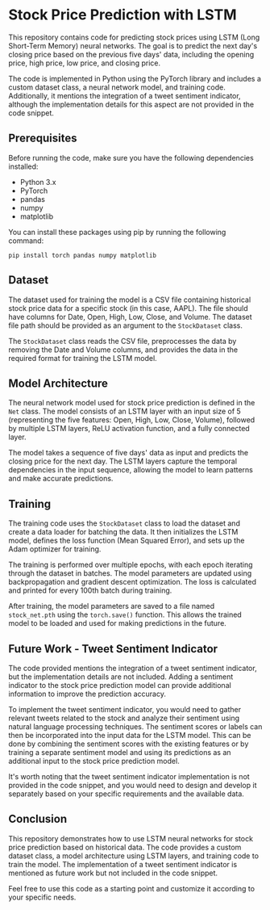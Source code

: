 # Stock Price Prediction with LSTM

This repository contains code for predicting stock prices using LSTM (Long Short-Term Memory) neural networks. The goal is to predict the next day's closing price based on the previous five days' data, including the opening price, high price, low price, and closing price.

The code is implemented in Python using the PyTorch library and includes a custom dataset class, a neural network model, and training code. Additionally, it mentions the integration of a tweet sentiment indicator, although the implementation details for this aspect are not provided in the code snippet.

## Prerequisites

Before running the code, make sure you have the following dependencies installed:

- Python 3.x
- PyTorch
- pandas
- numpy
- matplotlib

You can install these packages using pip by running the following command:

```
pip install torch pandas numpy matplotlib
```

## Dataset

The dataset used for training the model is a CSV file containing historical stock price data for a specific stock (in this case, AAPL). The file should have columns for Date, Open, High, Low, Close, and Volume. The dataset file path should be provided as an argument to the `StockDataset` class.

The `StockDataset` class reads the CSV file, preprocesses the data by removing the Date and Volume columns, and provides the data in the required format for training the LSTM model.

## Model Architecture

The neural network model used for stock price prediction is defined in the `Net` class. The model consists of an LSTM layer with an input size of 5 (representing the five features: Open, High, Low, Close, Volume), followed by multiple LSTM layers, ReLU activation function, and a fully connected layer.

The model takes a sequence of five days' data as input and predicts the closing price for the next day. The LSTM layers capture the temporal dependencies in the input sequence, allowing the model to learn patterns and make accurate predictions.

## Training

The training code uses the `StockDataset` class to load the dataset and create a data loader for batching the data. It then initializes the LSTM model, defines the loss function (Mean Squared Error), and sets up the Adam optimizer for training.

The training is performed over multiple epochs, with each epoch iterating through the dataset in batches. The model parameters are updated using backpropagation and gradient descent optimization. The loss is calculated and printed for every 100th batch during training.

After training, the model parameters are saved to a file named `stock_net.pth` using the `torch.save()` function. This allows the trained model to be loaded and used for making predictions in the future.

## Future Work - Tweet Sentiment Indicator

The code provided mentions the integration of a tweet sentiment indicator, but the implementation details are not included. Adding a sentiment indicator to the stock price prediction model can provide additional information to improve the prediction accuracy.

To implement the tweet sentiment indicator, you would need to gather relevant tweets related to the stock and analyze their sentiment using natural language processing techniques. The sentiment scores or labels can then be incorporated into the input data for the LSTM model. This can be done by combining the sentiment scores with the existing features or by training a separate sentiment model and using its predictions as an additional input to the stock price prediction model.

It's worth noting that the tweet sentiment indicator implementation is not provided in the code snippet, and you would need to design and develop it separately based on your specific requirements and the available data.

## Conclusion

This repository demonstrates how to use LSTM neural networks for stock price prediction based on historical data. The code provides a custom dataset class, a model architecture using LSTM layers, and training code to train the model. The implementation of a tweet sentiment indicator is mentioned as future work but not included in the code snippet.

Feel free to use this code as a starting point and customize it according to your specific needs.
